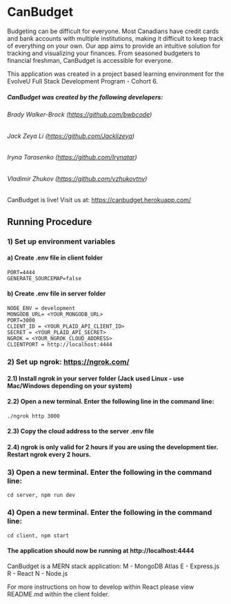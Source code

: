 # CanBudget
  Budgeting can be difficult for everyone. 
  Most Canadians have credit cards and bank accounts with multiple institutions, making it difficult to keep track of everything on your own. 
  Our app aims to provide an intuitive solution for tracking and visualizing your finances. 
  From seasoned budgeters to financial freshman, CanBudget is accessible for everyone.

  This application was created in a project based learning environment for the EvolveU Full Stack Development Program - Cohort 6.
  
##### CanBudget was created by the following developers:
  
  ###### Brady Walker-Brock (https://github.com/bwbcode)
  ###### Jack Zeya Li (https://github.com/Jacklizeya)
  ###### Iryna Tarasenko (https://github.com/Irynatar)
  ###### Vladimir Zhukov (https://github.com/vzhukovtnv)

  CanBudget is live! Visit us at: https://canbudget.herokuapp.com/

## Running Procedure

### 1) Set up environment variables
  #### a) Create .env file in client folder
    PORT=4444
    GENERATE_SOURCEMAP=false
  #### b) Create .env file in server folder
    NODE_ENV = development
    MONGODB_URL= <YOUR_MONGODB_URL>
    PORT=3000
    CLIENT_ID = <YOUR_PLAID_API_CLIENT_ID>
    SECRET = <YOUR_PLAID_API_SECRET>
    NGROK = <YOUR_NGROK_CLOUD_ADDRESS>
    CLIENTPORT = http://localhost:4444

### 2) Set up ngrok: https://ngrok.com/
  #### 2.1)  Install ngrok in your server folder (Jack used Linux - use Mac/Windows depending on your system)
  #### 2.2)  Open a new terminal. Enter the following line in the command line:
    ./ngrok http 3000
  #### 2.3)  Copy the cloud address to the server .env file
  #### 2.4)  ngrok is only valid for 2 hours if you are using the development tier. Restart ngrok every 2 hours.
### 3) Open a new terminal. Enter the following in the command line: 
    cd server, npm run dev
### 4) Open a new terminal. Enter the following in the command line: 
    cd client, npm start

#### The application should now be running at http://localhost:4444

CanBudget is a MERN stack application:
  M - MongoDB Atlas
  E - Express.js
  R - React
  N - Node.js

  For more instructions on how to develop within React please view README.md within the client folder.